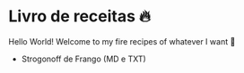 # Livro de receitas :fire:

Hello World! Welcome to my fire recipes of whatever I want :wave:

- Strogonoff de Frango (MD e TXT)
